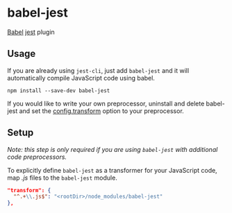 # babel-jest

[Babel](https://github.com/babel/babel) [jest](https://github.com/facebook/jest) plugin

## Usage

If you are already using `jest-cli`, just add `babel-jest` and it will automatically compile JavaScript code using babel.

```
npm install --save-dev babel-jest
```

If you would like to write your own preprocessor, uninstall and delete babel-jest and set the [config.transform](http://facebook.github.io/jest/docs/configuration.html#transform-object-string-string) option to your preprocessor.

## Setup

*Note: this step is only required if you are using `babel-jest` with additional code preprocessors.*

To explicitly define `babel-jest` as a transformer for your JavaScript code, map *.js* files to the `babel-jest` module.

```json
"transform": {
  "^.+\\.js$": "<rootDir>/node_modules/babel-jest"
},
```
